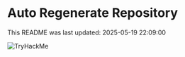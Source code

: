 # Auto Regenerate Repository

This README was last updated: 2025-05-19 22:09:00

 ![TryHackMe](https://tryhackme.com/badge/533634)